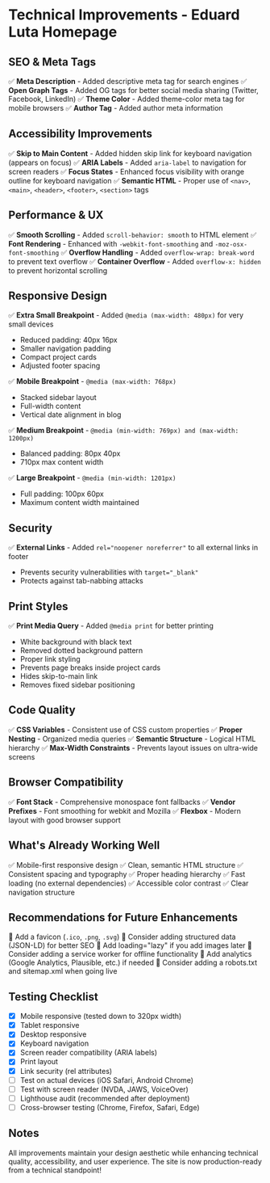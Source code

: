 # Technical Improvements - Eduard Luta Homepage

## SEO & Meta Tags
✅ **Meta Description** - Added descriptive meta tag for search engines
✅ **Open Graph Tags** - Added OG tags for better social media sharing (Twitter, Facebook, LinkedIn)
✅ **Theme Color** - Added theme-color meta tag for mobile browsers
✅ **Author Tag** - Added author meta information

## Accessibility Improvements
✅ **Skip to Main Content** - Added hidden skip link for keyboard navigation (appears on focus)
✅ **ARIA Labels** - Added `aria-label` to navigation for screen readers
✅ **Focus States** - Enhanced focus visibility with orange outline for keyboard navigation
✅ **Semantic HTML** - Proper use of `<nav>`, `<main>`, `<header>`, `<footer>`, `<section>` tags

## Performance & UX
✅ **Smooth Scrolling** - Added `scroll-behavior: smooth` to HTML element
✅ **Font Rendering** - Enhanced with `-webkit-font-smoothing` and `-moz-osx-font-smoothing`
✅ **Overflow Handling** - Added `overflow-wrap: break-word` to prevent text overflow
✅ **Container Overflow** - Added `overflow-x: hidden` to prevent horizontal scrolling

## Responsive Design
✅ **Extra Small Breakpoint** - Added `@media (max-width: 480px)` for very small devices
  - Reduced padding: 40px 16px
  - Smaller navigation padding
  - Compact project cards
  - Adjusted footer spacing

✅ **Mobile Breakpoint** - `@media (max-width: 768px)`
  - Stacked sidebar layout
  - Full-width content
  - Vertical date alignment in blog

✅ **Medium Breakpoint** - `@media (min-width: 769px) and (max-width: 1200px)`
  - Balanced padding: 80px 40px
  - 710px max content width

✅ **Large Breakpoint** - `@media (min-width: 1201px)`
  - Full padding: 100px 60px
  - Maximum content width maintained

## Security
✅ **External Links** - Added `rel="noopener noreferrer"` to all external links in footer
  - Prevents security vulnerabilities with `target="_blank"`
  - Protects against tab-nabbing attacks

## Print Styles
✅ **Print Media Query** - Added `@media print` for better printing
  - White background with black text
  - Removed dotted background pattern
  - Proper link styling
  - Prevents page breaks inside project cards
  - Hides skip-to-main link
  - Removes fixed sidebar positioning

## Code Quality
✅ **CSS Variables** - Consistent use of CSS custom properties
✅ **Proper Nesting** - Organized media queries
✅ **Semantic Structure** - Logical HTML hierarchy
✅ **Max-Width Constraints** - Prevents layout issues on ultra-wide screens

## Browser Compatibility
✅ **Font Stack** - Comprehensive monospace font fallbacks
✅ **Vendor Prefixes** - Font smoothing for webkit and Mozilla
✅ **Flexbox** - Modern layout with good browser support

## What's Already Working Well
✅ Mobile-first responsive design
✅ Clean, semantic HTML structure
✅ Consistent spacing and typography
✅ Proper heading hierarchy
✅ Fast loading (no external dependencies)
✅ Accessible color contrast
✅ Clear navigation structure

## Recommendations for Future Enhancements
🔸 Add a favicon (`.ico`, `.png`, `.svg`)
🔸 Consider adding structured data (JSON-LD) for better SEO
🔸 Add loading="lazy" if you add images later
🔸 Consider adding a service worker for offline functionality
🔸 Add analytics (Google Analytics, Plausible, etc.) if needed
🔸 Consider adding a robots.txt and sitemap.xml when going live

## Testing Checklist
- [x] Mobile responsive (tested down to 320px width)
- [x] Tablet responsive
- [x] Desktop responsive
- [x] Keyboard navigation
- [x] Screen reader compatibility (ARIA labels)
- [x] Print layout
- [x] Link security (rel attributes)
- [ ] Test on actual devices (iOS Safari, Android Chrome)
- [ ] Test with screen reader (NVDA, JAWS, VoiceOver)
- [ ] Lighthouse audit (recommended after deployment)
- [ ] Cross-browser testing (Chrome, Firefox, Safari, Edge)

## Notes
All improvements maintain your design aesthetic while enhancing technical quality, accessibility, and user experience. The site is now production-ready from a technical standpoint!
